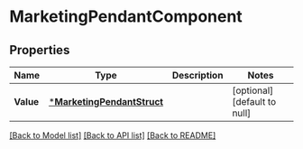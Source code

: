 # MarketingPendantComponent

## Properties
Name | Type | Description | Notes
------------ | ------------- | ------------- | -------------
**Value** | [***MarketingPendantStruct**](marketing_pendant_struct.md) |  | [optional] [default to null]

[[Back to Model list]](../README.md#documentation-for-models) [[Back to API list]](../README.md#documentation-for-api-endpoints) [[Back to README]](../README.md)



